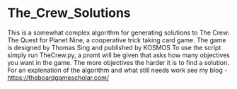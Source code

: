 # The_Crew_Solutions
This is a somewhat complex algorithm for generating solutions to The Crew: The Quest for Planet Nine, a cooperative trick taking card game.
The game is designed by Thomas Sing and published by KOSMOS
To use the script simply run TheCrew.py, a promt will be given that asks how many objectives you want in the game. The more objectives the harder it is to find a solution.
For an explenation of the algorithm and what still needs work see my blog - https://theboardgamescholar.com/

